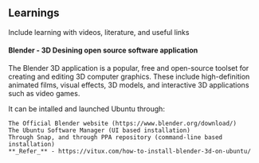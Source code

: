 
## Learnings

Include learning with videos, literature, and useful links

#### Blender - 3D Desining open source software application

The Blender 3D application is a popular, free and open-source toolset for creating and editing 3D computer graphics. These include high-definition animated films, visual effects, 3D models, and interactive 3D applications such as video games.

It can be intalled and launched  Ubuntu through:

    The Official Blender website (https://www.blender.org/download/)
    The Ubuntu Software Manager (UI based installation)
    Through Snap, and through PPA repository (command-line based installation)
    **_Refer_** - https://vitux.com/how-to-install-blender-3d-on-ubuntu/ 
